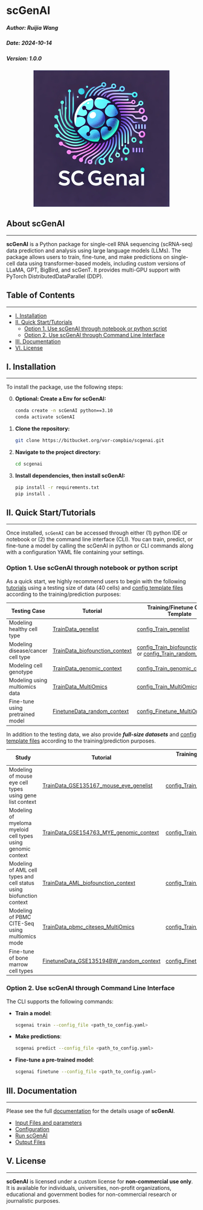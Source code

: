 
# scGenAI


##### Author: Ruijia Wang
##### Date: 2024-10-14
##### Version: 1.0.0

<p align="center">
  <img src="img/logoedge.png" alt="scGenAI Logo" />
</p>

## About scGenAI
_________

**scGenAI** is a Python package for single-cell RNA sequencing (scRNA-seq) data prediction and analysis using large language models (LLMs). The package allows users to train, fine-tune, and make predictions on single-cell data using transformer-based models, including custom versions of LLaMA, GPT, BigBird, and scGenT. It provides multi-GPU support with PyTorch DistributedDataParallel (DDP).


## Table of Contents
_________

- [I. Installation](#i-installation)
- [II. Quick Start/Tutorials](#ii-quick-start-tutorials)
  - [Option 1. Use scGenAI through notebook or python script](#option-1-use-scgenai-through-notebook-or-python-script)
  - [Option 2. Use scGenAI through Command Line Interface](#option-2-use-scgenai-through-command-line-interface)
- [III. Documentation](#iii-documentation)
- [VI. License](#vi-license)


## I. Installation

_________

To install the package, use the following steps:

0. **Optional: Create a Env for scGenAI:**

    ```bash
    conda create -n scGenAI python==3.10
    conda activate scGenAI
    ```
	
1. **Clone the repository:**

    ```bash
    git clone https://bitbucket.org/vor-compbio/scgenai.git
    ```

2. **Navigate to the project directory:**

    ```bash
    cd scgenai
    ```
	

	
3. **Install dependencies, then install scGenAI:**

    ```bash
    pip install -r requirements.txt
    pip install .
    ```


## II. Quick Start/Tutorials

_________

Once installed, `scGenAI` can be accessed through either (1) python IDE or notebook or (2) the command line interface (CLI). You can train, predict, or fine-tune a model by calling the scGenAI in python or CLI commands along with a configuration YAML file containing your settings.

### Option 1. Use scGenAI through notebook or python script

As a quick start, we highly recommend users to begin with the following [tutorials](./tutorials/) using a testing size of data (40 cells) and [config template files](./examples/config_templates/) according to the training/prediction purposes:

| Testing Case                          | Tutorial                                 | Training/Finetune Config Template                                                                                                     | Prediction Config Template                                                                 |
|-----------------------------------|------------------------------------------|--------------------------------------------------------------------------------------------------------------------------------------|---------------------------------------------------------------------------------------------|
| Modeling healthy cell type        | [TrainData_genelist](./tutorials/TrainData_genelist.ipynb)                                 | [config_Train_genelist](./examples/config_templates/config_Train_genelist_template_llama.yaml)                   | [config_Prediction](./examples/config_templates/config_Prediction_template.yaml) |
| Modeling disease/cancer cell type | [TrainData_biofounction_context](./tutorials/TrainData_biofounction_context.ipynb)         | [config_Train_biofounction_context](./examples/config_templates/config_Train_biofounction_context_template_llama.yaml) or [config_Train_random_context](./examples/config_templates/config_Train_random_context_template_llama.yaml) | [config_Prediction](./examples/config_templates/config_Prediction_template.yaml) |
| Modeling cell genotype            | [TrainData_genomic_context](./tutorials/TrainData_genomic_context.ipynb)                   | [config_Train_genomic_context](./examples/config_templates/config_Train_genomic_context_template_llama.yaml)     | [config_Prediction](./examples/config_templates/config_Prediction_template.yaml) |
| Modeling using multiomics data    | [TrainData_MultiOmics](./tutorials/TrainData_MultiOmics.ipynb)                             | [config_Train_MultiOmicsData](./examples/config_templates/config_Train_MultiOmicsData_template.yaml)                   | [config_prediction_multiOmic](./examples/config_templates/config_prediction_multiOmic_template.yaml) |
| Fine-tune using pretrained model   | [FinetuneData_random_context](./tutorials/FinetuneData_random_context.ipynb)                | [config_Finetune_MultiOmicsData](./examples/config_templates/config_Finetune_MultiOmicsData_template.yaml)             | [config_Prediction](./examples/config_templates/config_Prediction_template.yaml) |

In addition to the testing data, we also provide ***full-size datasets*** and [config template files](./tutorials/yaml/) according to the training/prediction purposes.

| Study                                                          | Tutorial                                 | Training/Finetune Config Template                                                                                                     | Prediction Config Template                                                                 |
|----------------------------------------------------------------|------------------------------------------|--------------------------------------------------------------------------------------------------------------------------------------|---------------------------------------------------------------------------------------------|
| Modeling of mouse eye cell types using gene list context | [TrainData_GSE135167_mouse_eye_genelist](./tutorials/TrainData_GSE135167_mouse_eye_genelist.ipynb)                                  | [config_Train_genelist](./tutorials/yaml/config_genelist_GSE135167_mouse_eye.yaml)                   | [config_Prediction](./tutorials/yaml/config_prediction_GSE135167_mouse_eye.yaml) |
| Modeling of myeloma myeloid cell types using genomic context | [TrainData_GSE154763_MYE_genomic_context](./tutorials/TrainData_GSE154763_MYE_genomic_context.ipynb)                                | [config_Train_genomic_context](./tutorials/yaml/config_genomic_context_GSE154763_MYE.yaml) | [config_Prediction](./tutorials/yaml/config_prediction_GSE154763_MYE.yaml) |
| Modeling of AML cell types and cell status using biofunction context      | [TrainData_AML_biofounction_context](./tutorials/TrainData_AML_biofounction_context.ipynb)                                          | [config_Train_biofounction_context](./tutorials/yaml/config_biofounction_context_AML.yaml)     | [config_Prediction](./tutorials/yaml/config_prediction_AML.yaml) |
| Modeling of PBMC CITE-Seq using multiomics mode                           | [TrainData_pbmc_citeseq_MultiOmics](./tutorials/TrainData_pbmc_citeseq_MultiOmics.ipynb)                                            | [config_Train_MultiOmicsData](./tutorials/yaml/config_MultiOmicsData_pbmc_citeseq.yaml)             | [config_prediction_multiOmic](./tutorials/yaml/config_prediction_pbmc_citeseq.yaml) |
| Fine-tune of bone marrow cell types                                       | [FinetuneData_GSE135194BW_random_context](./tutorials/FinetuneData_GSE135194BW_random_context.ipynb)                                | [config_Finetune_MultiOmicsData](./tutorials/yaml/config_Finetune_GSE135194BW_random_context.yaml)       | [config_Prediction](./tutorials/yaml/config_prediction_GSE135194BW_random_context.yaml) |


### Option 2. Use scGenAI through Command Line Interface

The CLI supports the following commands:

- **Train a model**:
    ```bash
    scgenai train --config_file <path_to_config.yaml>
    ```

- **Make predictions**:
    ```bash
    scgenai predict --config_file <path_to_config.yaml>
    ```

- **Fine-tune a pre-trained model**:
    ```bash
    scgenai finetune --config_file <path_to_config.yaml>
    ```

## III. Documentation

_________

Please see the full [documentation](./doc/index.md) for the details usage of **scGenAI**.

- [Input Files and parameters](input.md)
- [Configuration](./doc/configuration.md)
- [Run scGenAI](./doc/usage.md)
- [Output Files](./doc/output.md)

## V. License

_________


**scGenAI** is licensed under a custom license for **non-commercial use only**. It is available for individuals, universities, non-profit organizations, educational and government bodies for non-commercial research or journalistic purposes.
